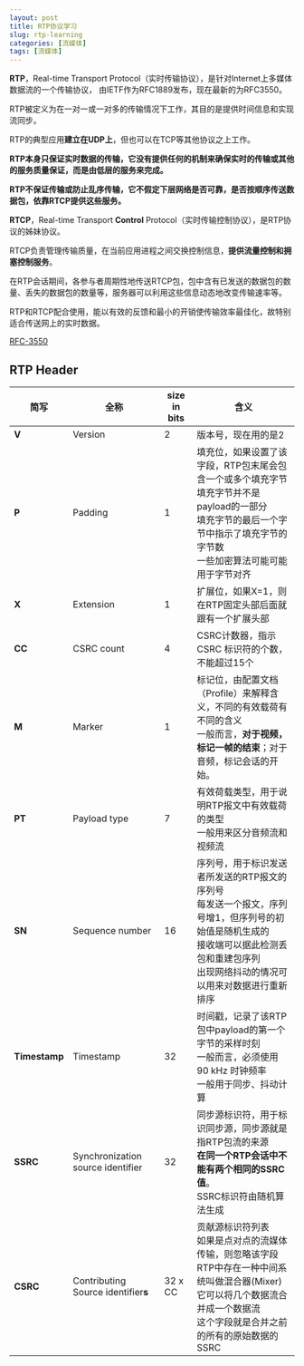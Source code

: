 ```yaml
---
layout: post
title: RTP协议学习
slug: rtp-learning
categories: [流媒体]
tags: [流媒体]
---
```


**RTP**，Real-time Transport Protocol（实时传输协议），是针对Internet上多媒体数据流的一个传输协议， 由IETF作为RFC1889发布，现在最新的为RFC3550。

RTP被定义为在一对一或一对多的传输情况下工作，其目的是提供时间信息和实现流同步。

RTP的典型应用**建立在UDP上**，但也可以在TCP等其他协议之上工作。

**RTP本身只保证实时数据的传输，它没有提供任何的机制来确保实时的传输或其他的服务质量保证，而是由低层的服务来完成。**

**RTP不保证传输或防止乱序传输，它不假定下层网络是否可靠，是否按顺序传送数据包，依靠RTCP提供这些服务。**

**RTCP**，Real-time Transport **Control** Protocol（实时传输控制协议），是RTP协议的姊妹协议。

RTCP负责管理传输质量，在当前应用进程之间交换控制信息，**提供流量控制和拥塞控制服务**。

在RTP会话期间，各参与者周期性地传送RTCP包，包中含有已发送的数据包的数量、丢失的数据包的数量等，服务器可以利用这些信息动态地改变传输速率等。

RTP和RTCP配合使用，能以有效的反馈和最小的开销使传输效率最佳化，故特别适合传送网上的实时数据。

[RFC-3550](https://datatracker.ietf.org/doc/html/rfc3550)

## RTP Header


| 简写            | 全称                                  | size in bits | 含义                                                                                                              |
| ------------- | ----------------------------------- | ------------ | --------------------------------------------------------------------------------------------------------------- |
| **V**         | Version                             | 2            | 版本号，现在用的是2                                                                                                      |
| **P**         | Padding                             | 1            | 填充位，如果设置了该字段，RTP包末尾会包含一个或多个填充字节<br/>填充字节并不是payload的一部分<br/>填充字节的最后一个字节中指示了填充字节的字节数<br/>一些加密算法可能可能用于字节对齐         |
| **X**         | Extension                           | 1            | 扩展位，如果X=1，则在RTP固定头部后面就跟有一个扩展头部                                                                                  |
| **CC**        | CSRC count                          | 4            | CSRC计数器，指示CSRC 标识符的个数，不能超过15个                                                                                   |
| **M**         | Marker                              | 1            | 标记位，由配置文档（Profile）来解释含义，不同的有效载荷有不同的含义<br/>一般而言，**对于视频，标记一帧的结束**；对于音频，标记会话的开始。                                   |
| **PT**        | Payload type                        | 7            | 有效荷载类型，用于说明RTP报文中有效载荷的类型<br/>一般用来区分音频流和视频流                                                                      |
| **SN**        | Sequence number                     | 16           | 序列号，用于标识发送者所发送的RTP报文的序列号<br>每发送一个报文，序列号增1，但序列号的初始值是随机生成的<br/>接收端可以据此检测丢包和重建包序列<br/>出现网络抖动的情况可以用来对数据进行重新排序       |
| **Timestamp** | Timestamp                           | 32           | 时间戳，记录了该RTP包中payload的第一个字节的采样时刻<br/>一般而言，必须使用90 kHz 时钟频率<br/>一般用于同步、抖动计算                                        |
| **SSRC**      | Synchronization source identifier   | 32           | 同步源标识符，用于标识同步源，同步源就是指RTP包流的来源<br/>**在同一个RTP会话中不能有两个相同的SSRC值**。<br/>SSRC标识符由随机算法生成                               |
| **CSRC**      | Contributing Source identifier**s** | 32  x CC     | 贡献源标识符列表<br/>如果是点对点的流媒体传输，则忽略该字段<br/>RTP中存在一种中间系统叫做混合器(Mixer)<br/>它可以将几个数据流合并成一个数据流<br/>这个字段就是合并之前的所有的原始数据的SSRC |
